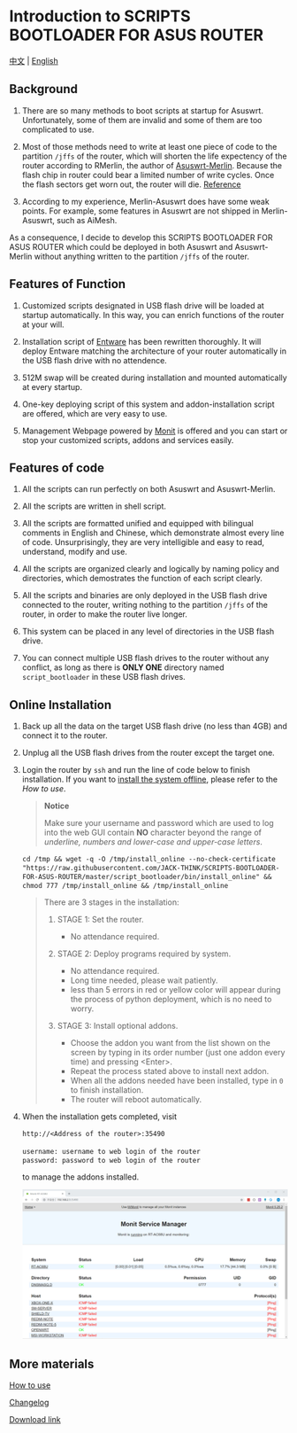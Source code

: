 # Introduction to SCRIPTS BOOTLOADER FOR ASUS ROUTER

[中文](./README.md) | [English](./README_en-US.md)

## Background

1. There are so many methods to boot scripts at startup for Asuswrt. Unfortunately, some of them are invalid and some of them are too complicated to use.

2. Most of those methods need to write at least one piece of code to the partition `/jffs` of the router, which will shorten the life expectency of the router according to RMerlin, the author of [Asuswrt-Merlin](https://www.asuswrt-merlin.net/). Because the flash chip in router could bear a limited number of write cycles. Once the flash sectors get worn out, the router will die. [Reference](https://github.com/RMerl/asuswrt-merlin/wiki/JFFS)

3. According to my experience, Merlin-Asuswrt does have some weak points. For example, some features in Asuswrt are not shipped in Merlin-Asuswrt, such as AiMesh.

As a consequence, I decide to develop this SCRIPTS BOOTLOADER FOR ASUS ROUTER which could be deployed in both Asuswrt and Asuswrt-Merlin without anything written to the partition `/jffs` of the router.

## Features of Function

1. Customized scripts designated in USB flash drive will be loaded at startup automatically. In this way, you can enrich functions of the router at your will.

2. Installation script of [Entware](https://entware.net/) has been rewritten thoroughly. It will deploy Entware matching the architecture of your router automatically in the USB flash drive with no attendence.

3. 512M swap will be created during installation and mounted automatically at every startup.

4. One-key deploying script of this system and addon-installation script are offered, which are very easy to use.

5. Management Webpage powered by [Monit](https://mmonit.com/monit/) is offered and you can start or stop your customized scripts, addons and services easily.

## Features of code

1. All the scripts can run perfectly on both Asuswrt and Asuswrt-Merlin.

2. All the scripts are written in shell script.

3. All the scripts are formatted unified and equipped with bilingual comments in English and Chinese, which demonstrate almost every line of code. Unsurprisingly, they are very intelligible and easy to read, understand, modify and use.

4. All the scripts are organized clearly and logically by naming policy and directories, which demostrates the function of each script clearly.

5. All the scripts and binaries are only deployed in the USB flash drive connected to the router, writing nothing to the partition `/jffs` of the router, in order to make the router live longer.

6. This system can be placed in any level of directories in the USB flash drive.

7. You can connect multiple USB flash drives to the router without any conflict, as long as there is **ONLY ONE** directory named `script_bootloader` in these USB flash drives.

## Online Installation

1. Back up all the data on the target USB flash drive (no less than 4GB) and connect it to the router.

2. Unplug all the USB flash drives from the router except the target one.

3. Login the router by `ssh` and run the line of code below to finish installation. If you want to [install the system offline](./How_to_Use_en-US.md#Installation-Offline), please refer to the *How to use*.

   > **Notice**
   > 
   > Make sure your username and password which are used to log into the web GUI contain **NO** character beyond the range of *underline, numbers and lower-case and upper-case letters*.

   ```shell
   cd /tmp && wget -q -O /tmp/install_online --no-check-certificate "https://raw.githubusercontent.com/JACK-THINK/SCRIPTS-BOOTLOADER-FOR-ASUS-ROUTER/master/script_bootloader/bin/install_online" && chmod 777 /tmp/install_online && /tmp/install_online
   ```

   > There are 3 stages in the installation:
   >
   > 1. STAGE 1: Set the router.
   >    - No attendance required.
   >
   > 2. STAGE 2: Deploy programs required by system.
   >    - No attendance required.
   >    - Long time needed, please wait patiently.
   >    - less than 5 errors in red or yellow color will appear during the process of python deployment, which is no need to worry.
   >
   > 3. STAGE 3: Install optional addons.
   >    - Choose the addon you want from the list shown on the screen by typing in its order number (just one addon every time) and pressing \<Enter\>.
   >    - Repeat the process stated above to install next addon.
   >    - When all the addons needed have been installed, type in `0` to finish installation.
   >    - The router will reboot automatically.

4. When the installation gets completed, visit

   ```
   http://<Address of the router>:35490

   username: username to web login of the router
   password: password to web login of the router
   ```

   to manage the addons installed.

   ![monit_in_use.png](./Documents_Assets/monit/web/monit_in_use.jpg)

## More materials

[How to use](https://github.com/JACK-THINK/SCRIPTS-BOOTLOADER-FOR-ASUS-ROUTER/wiki/Indexes-for-instructions)

[Changelog](./ChangeLog_en-US.md)

[Download link](https://github.com/JACK-THINK/SCRIPTS-BOOTLOADER-FOR-ASUS-ROUTER/releases)